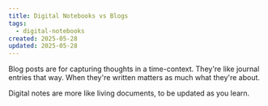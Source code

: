 ```yaml
---
title: Digital Notebooks vs Blogs
tags:
  - digital-notebooks
created: 2025-05-28
updated: 2025-05-28
---
```


Blog posts are for capturing thoughts in a time-context. They're like journal entries that way. When they're written matters as much what they're about.

Digital notes are more like living documents, to be updated as you learn.
